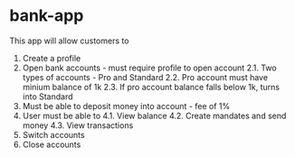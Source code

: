 # bank-app

This app will allow customers to 

1. Create a profile 
2. Open bank accounts - must require profile to open account
    2.1. Two types of accounts - Pro and Standard
    2.2. Pro account must have minium balance of 1k
    2.3. If pro account balance falls below 1k, turns into Standard
3. Must be able to deposit money into account - fee of 1%
4. User must be able to 
    4.1. View balance
    4.2. Create mandates and send money
    4.3. View transactions
5. Switch accounts
6. Close accounts
